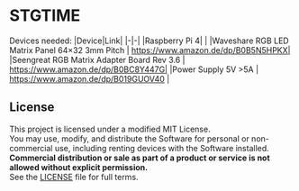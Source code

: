 # STGTIME


Devices needed:
|Device|Link|
|-|-|
|Raspberry Pi 4| |
|Waveshare RGB LED Matrix Panel 64×32 3mm Pitch | https://www.amazon.de/dp/B0B5N5HPKX|
|Seengreat RGB Matrix Adapter Board Rev 3.6 | https://www.amazon.de/dp/B0BC8Y447G|
|Power Supply 5V >5A | https://www.amazon.de/dp/B019GUOV40 |




## License

This project is licensed under a modified MIT License.  
You may use, modify, and distribute the Software for personal or non-commercial use, including renting devices with the Software installed.  
**Commercial distribution or sale as part of a product or service is not allowed without explicit permission.**  
See the [LICENSE](./LICENSE) file for full terms.
